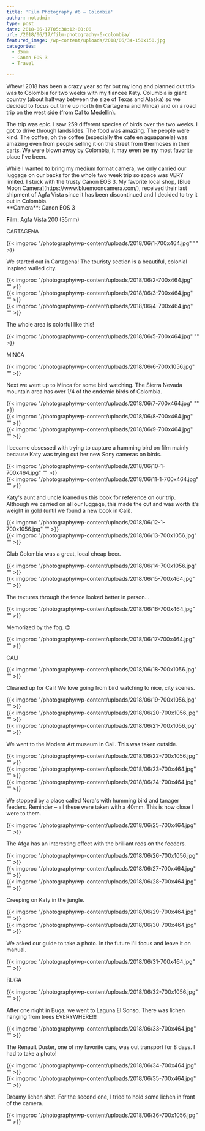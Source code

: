 ```yaml
---
title: 'Film Photography #6 – Colombia'
author: notadmin
type: post
date: 2018-06-17T05:38:12+00:00
url: /2018/06/17/film-photography-6-colombia/
featured_image: /wp-content/uploads/2018/06/34-150x150.jpg
categories:
  - 35mm
  - Canon EOS 3
  - Travel

---
```

Whew! 2018 has been a crazy year so far but my long and planned out trip was to Colombia for two weeks with my fiancee Katy. Columbia is giant country (about halfway between the size of Texas and Alaska) so we decided to focus out time up north (in Cartagena and Minca) and on a road trip on the west side (from Cal to Medellin).

<div>

The trip was epic. I saw 259 different species of birds over the two weeks. I got to drive through landslides. The food was amazing. The people were kind. The coffee, oh the coffee (especially the cafe en aguapanela) was amazing even from people selling it on the street from thermoses in their carts. We were blown away by Colombia, it may even be my most favorite place I've been.

<div>

<div>While I wanted to bring my medium format camera, we only carried our luggage on our backs for the whole two week trip so space was VERY limited. I stuck with the trusty Canon EOS 3. My favorite local shop, [Blue Moon Camera](https://www.bluemooncamera.com/), received their last shipment of Agfa Vista since it has been discontinued and I decided to try it out in Colombia.

<div>

<div>
  **Camera**: Canon EOS 3
  
  
  **Film**: Agfa Vista 200 (35mm)
  

<div>

CARTAGENA

<div>

<div>{{< imgproc "/photography/wp-content/uploads/2018/06/1-700x464.jpg" "" >}}

<div>

We started out in Cartagena! The touristy section is a beautiful, colonial inspired walled city.

<div>

<div>{{< imgproc "/photography/wp-content/uploads/2018/06/2-700x464.jpg" "" >}}

<div>

<div>

<div>{{< imgproc "/photography/wp-content/uploads/2018/06/3-700x464.jpg" "" >}}

<div>

<div>

<div>{{< imgproc "/photography/wp-content/uploads/2018/06/4-700x464.jpg" "" >}}

<div>

The whole area is colorful like this!

<div>

<div>{{< imgproc "/photography/wp-content/uploads/2018/06/5-700x464.jpg" "" >}}

<div>

MINCA

<div>

<div>{{< imgproc "/photography/wp-content/uploads/2018/06/6-700x1056.jpg" "" >}}

<div>

Next we went up to Minca for some bird watching. The Sierra Nevada mountain area has over 1/4 of the endemic birds of Colombia.

<div>

<div>{{< imgproc "/photography/wp-content/uploads/2018/06/7-700x464.jpg" "" >}}

<div>

<div>

<div>{{< imgproc "/photography/wp-content/uploads/2018/06/8-700x464.jpg" "" >}}

<div>

<div>

<div>{{< imgproc "/photography/wp-content/uploads/2018/06/9-700x464.jpg" "" >}}

<div>

I became obsessed with trying to capture a humming bird on film mainly because Katy was trying out her new Sony cameras on birds.

<div>

<div>{{< imgproc "/photography/wp-content/uploads/2018/06/10-1-700x464.jpg" "" >}}

<div>

<div>

<div>{{< imgproc "/photography/wp-content/uploads/2018/06/11-1-700x464.jpg" "" >}}

<div>

Katy's aunt and uncle loaned us this book for reference on our trip. Although we carried on all our luggage, this made the cut and was worth it's weight in gold (until we found a new book in Cali).

<div>

<div>{{< imgproc "/photography/wp-content/uploads/2018/06/12-1-700x1056.jpg" "" >}}

<div>

<div>

<div>{{< imgproc "/photography/wp-content/uploads/2018/06/13-700x1056.jpg" "" >}}

<div>

Club Colombia was a great, local cheap beer.

<div>

<div>{{< imgproc "/photography/wp-content/uploads/2018/06/14-700x1056.jpg" "" >}}

<div>

<div>

<div>{{< imgproc "/photography/wp-content/uploads/2018/06/15-700x464.jpg" "" >}}

<div>

The textures through the fence looked better in person&#8230;

<div>

<div>{{< imgproc "/photography/wp-content/uploads/2018/06/16-700x464.jpg" "" >}}

<div>

Memorized by the fog. 😍

<div>

<div>{{< imgproc "/photography/wp-content/uploads/2018/06/17-700x464.jpg" "" >}}

<div>

<div>

CALI

<div>

<div>{{< imgproc "/photography/wp-content/uploads/2018/06/18-700x1056.jpg" "" >}}

<div>

Cleaned up for Cali! We love going from bird watching to nice, city scenes.

<div>

<div>{{< imgproc "/photography/wp-content/uploads/2018/06/19-700x1056.jpg" "" >}}

<div>

<div>

<div>{{< imgproc "/photography/wp-content/uploads/2018/06/20-700x1056.jpg" "" >}}

<div>

<div>

<div>{{< imgproc "/photography/wp-content/uploads/2018/06/21-700x1056.jpg" "" >}}

<div>

We went to the Modern Art museum in Cali. This was taken outside.

<div>

<div>{{< imgproc "/photography/wp-content/uploads/2018/06/22-700x1056.jpg" "" >}}

<div>

<div>

<div>{{< imgproc "/photography/wp-content/uploads/2018/06/23-700x464.jpg" "" >}}

<div>

<div>

<div>{{< imgproc "/photography/wp-content/uploads/2018/06/24-700x464.jpg" "" >}}

<div>

We stopped by a place called Nora's with humming bird and tanager feeders. Reminder – all these were taken with a 40mm. This is how close I were to them.

<div>

<div>{{< imgproc "/photography/wp-content/uploads/2018/06/25-700x464.jpg" "" >}}

<div>

The Afga has an interesting effect with the brilliant reds on the feeders.

<div>

<div>{{< imgproc "/photography/wp-content/uploads/2018/06/26-700x1056.jpg" "" >}}

<div>

<div>

<div>{{< imgproc "/photography/wp-content/uploads/2018/06/27-700x464.jpg" "" >}}

<div>

<div>

<div>{{< imgproc "/photography/wp-content/uploads/2018/06/28-700x464.jpg" "" >}}

<div>

Creeping on Katy in the jungle.

<div>

<div>{{< imgproc "/photography/wp-content/uploads/2018/06/29-700x464.jpg" "" >}}

<div>

<div>

<div>{{< imgproc "/photography/wp-content/uploads/2018/06/30-700x464.jpg" "" >}}

<div>

We asked our guide to take a photo. In the future I'll focus and leave it on manual.

<div>

<div>{{< imgproc "/photography/wp-content/uploads/2018/06/31-700x464.jpg" "" >}}

<div>

BUGA

<div>

<div>{{< imgproc "/photography/wp-content/uploads/2018/06/32-700x1056.jpg" "" >}}

<div>

After one night in Buga, we went to Laguna El Sonso. There was lichen hanging from trees EVERYWHERE!!!

<div>

<div>{{< imgproc "/photography/wp-content/uploads/2018/06/33-700x464.jpg" "" >}}

<div>

The Renault Duster, one of my favorite cars, was out transport for 8 days. I had to take a photo!

<div>

<div>{{< imgproc "/photography/wp-content/uploads/2018/06/34-700x464.jpg" "" >}}

<div>

<div>

<div>{{< imgproc "/photography/wp-content/uploads/2018/06/35-700x464.jpg" "" >}}

<div>

Dreamy lichen shot. For the second one, I tried to hold some lichen in front of the camera.

<div>

<div>{{< imgproc "/photography/wp-content/uploads/2018/06/36-700x1056.jpg" "" >}}

